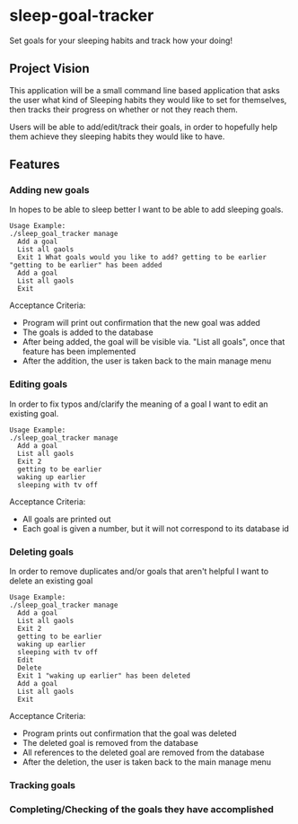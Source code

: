 # sleep-goal-tracker
Set goals for your sleeping habits and track how your doing!

## Project Vision
This application will be a small command line based application that asks the user what kind of Sleeping habits they would like to set for themselves, then tracks their progress on whether or not they reach them.

Users will be able to add/edit/track their goals, in order to hopefully help them achieve they sleeping habits they would like to have.

## Features

### Adding new goals
In hopes to be able to sleep better I want to be able to add sleeping goals.
```
Usage Example:
./sleep_goal_tracker manage
  Add a goal
  List all gaols
  Exit 1 What goals would you like to add? getting to be earlier "getting to be earlier" has been added
  Add a goal
  List all gaols
  Exit
```
Acceptance Criteria:
  * Program will print out confirmation that the new goal was added
  * The goals is added to the database
  * After being added, the goal will be visible via. "List all goals", once that feature has been implemented
  * After the addition, the user is taken back to the main manage menu

### Editing goals
In order to fix typos and/clarify the meaning of a goal I want to edit an existing goal.
```
Usage Example:
./sleep_goal_tracker manage
  Add a goal
  List all gaols
  Exit 2
  getting to be earlier
  waking up earlier
  sleeping with tv off
```
Acceptance Criteria:
  * All goals are printed out
  * Each goal is given a number, but it will not correspond to its database id

### Deleting goals
In order to remove duplicates and/or goals that aren't helpful I want to delete an existing goal
```
Usage Example:
./sleep_goal_tracker manage
  Add a goal
  List all gaols
  Exit 2
  getting to be earlier
  waking up earlier
  sleeping with tv off
  Edit
  Delete
  Exit 1 "waking up earlier" has been deleted
  Add a goal
  List all gaols
  Exit
```
Acceptance Criteria:
  * Program prints out confirmation that the goal was deleted
  * The deleted goal is removed from the database
  * All references to the deleted goal are removed from the database
  * After the deletion, the user is taken back to the main manage menu

### Tracking goals


### Completing/Checking of the goals they have accomplished
